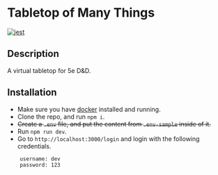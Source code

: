 # Tabletop of Many Things

[![jest](https://jestjs.io/img/jest-badge.svg)](https://github.com/facebook/jest)

## Description

A virtual tabletop for 5e D&amp;D.

## Installation
- Make sure you have [docker](https://www.docker.com/) installed and running.
- Clone the repo, and run `npm i`.
- ~~Create a `.env` file, and put the content from `.env-sample` inside of it.~~
- Run `npm run dev`.
- Go to `http://localhost:3000/login` and login with the following credentials.
```
    username: dev
    password: 123
```
